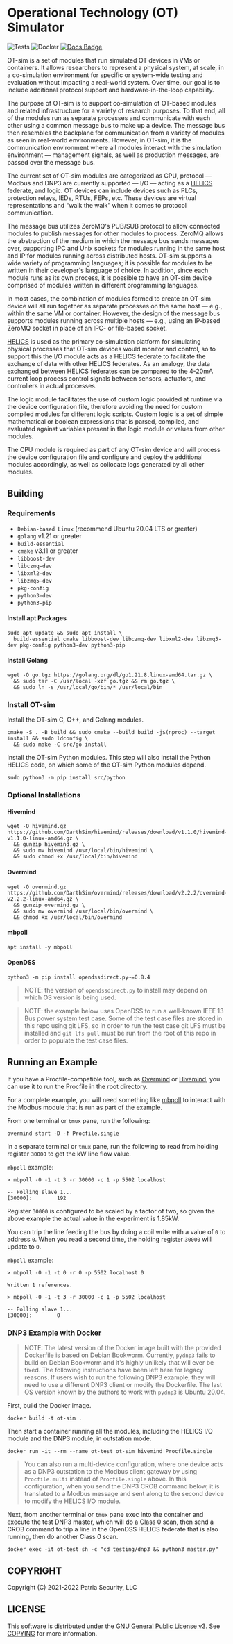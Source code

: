 # Operational Technology (OT) Simulator

![Tests](https://github.com/patsec/ot-sim/actions/workflows/e2e.yml/badge.svg)
![Docker](https://github.com/patsec/ot-sim/actions/workflows/docker.yml/badge.svg)
[![Docs Badge](https://img.shields.io/badge/docs-reference-blue.svg)](https://ot-sim.patsec.dev)

OT-sim is a set of modules that run simulated OT devices in VMs or containers.
It allows researchers to represent a physical system, at scale, in a
co-simulation environment for specific or system-wide testing and evaluation
without impacting a real-world system. Over time, our goal is to include
additional protocol support and hardware-in-the-loop capability.

The purpose of OT-sim is to support co-simulation of OT-based modules and
related infrastructure for a variety of research purposes. To that end, all of
the modules run as separate processes and communicate with each other using a
common message bus to make up a device. The message bus then resembles the
backplane for communication from a variety of modules as seen in real-world
environments. However, in OT-sim, it is the communication environment where all
modules interact with the simulation environment &mdash; management signals, as
well as production messages, are passed over the message bus.

The current set of OT-sim modules are categorized as CPU, protocol &mdash;
Modbus and DNP3 are currently supported &mdash; I/O &mdash; acting as a
[HELICS](https://helics.org) federate, and logic. OT devices can include devices
such as PLCs, protection relays, IEDs, RTUs, FEPs, etc. These devices are
virtual representations and “walk the walk” when it comes to protocol
communication.

The message bus utilizes ZeroMQ's PUB/SUB protocol to allow connected modules to
publish messages for other modules to process. ZeroMQ allows the abstraction of
the medium in which the message bus sends messages over, supporting IPC and Unix
sockets for modules running in the same host and IP for modules running across
distributed hosts. OT-sim supports a wide variety of programming languages; it
is possible for modules to be written in their developer's language of choice.
In addition, since each module runs as its own process, it is possible to have
an OT-sim device comprised of modules written in different programming
languages.

In most cases, the combination of modules formed to create an OT-sim device will
all run together as separate processes on the same host &mdash; e.g., within the
same VM or container. However, the design of the message bus supports modules
running across multiple hosts &mdash; e.g., using an IP-based ZeroMQ socket in
place of an IPC- or file-based socket.

[HELICS](https://helics.org/) is used as the primary co-simulation platform for
simulating physical processes that OT-sim devices would monitor and control, so
to support this the I/O module acts as a HELICS federate to facilitate the
exchange of data with other HELICS federates. As an analogy, the data exchanged
between HELICS federates can be compared to the 4-20mA current loop process
control signals between sensors, actuators, and controllers in actual processes.

The logic module facilitates the use of custom logic provided at runtime via the
device configuration file, therefore avoiding the need for custom compiled
modules for different logic scripts. Custom logic is a set of simple
mathematical or boolean expressions that is parsed, compiled, and evaluated
against variables present in the logic module or values from other modules.

The CPU module is required as part of any OT-sim device and will process the
device configuration file and configure and deploy the additional modules
accordingly, as well as collocate logs generated by all other modules.

## Building

### Requirements

- `Debian-based Linux` (recommend Ubuntu 20.04 LTS or greater)
- `golang` v1.21 or greater
- `build-essential`
- `cmake` v3.11 or greater
- `libboost-dev`
- `libczmq-dev`
- `libxml2-dev`
- `libzmq5-dev`
- `pkg-config`
- `python3-dev`
- `python3-pip`

#### Install apt Packages
```
sudo apt update && sudo apt install \
  build-essential cmake libboost-dev libczmq-dev libxml2-dev libzmq5-dev pkg-config python3-dev python3-pip
```

#### Install Golang
```
wget -O go.tgz https://golang.org/dl/go1.21.8.linux-amd64.tar.gz \
  && sudo tar -C /usr/local -xzf go.tgz && rm go.tgz \
  && sudo ln -s /usr/local/go/bin/* /usr/local/bin
```

### Install OT-sim

Install the OT-sim C, C++, and Golang modules.

```
cmake -S . -B build && sudo cmake --build build -j$(nproc) --target install && sudo ldconfig \
  && sudo make -C src/go install
```

Install the OT-sim Python modules. This step will also install the Python HELICS
code, on which some of the OT-sim Python modules depend.

```
sudo python3 -m pip install src/python
```

### Optional Installations

#### Hivemind

```
wget -O hivemind.gz https://github.com/DarthSim/hivemind/releases/download/v1.1.0/hivemind-v1.1.0-linux-amd64.gz \
  && gunzip hivemind.gz \
  && sudo mv hivemind /usr/local/bin/hivemind \
  && sudo chmod +x /usr/local/bin/hivemind
```

#### Overmind

```
wget -O overmind.gz https://github.com/DarthSim/overmind/releases/download/v2.2.2/overmind-v2.2.2-linux-amd64.gz \
  && gunzip overmind.gz \
  && sudo mv overmind /usr/local/bin/overmind \
  && chmod +x /usr/local/bin/overmind
```

#### mbpoll

```
apt install -y mbpoll
```

#### OpenDSS

```
python3 -m pip install opendssdirect.py~=0.8.4
```

> NOTE: the version of `opendssdirect.py` to install may depend on which OS
> version is being used.

> NOTE: the example below uses OpenDSS to run a well-known IEEE 13 Bus power
> system test case. Some of the test case files are stored in this repo using
> git LFS, so in order to run the test case git LFS must be installed and `git
> lfs pull` must be run from the root of this repo in order to populate the test
> case files.

## Running an Example

If you have a Procfile-compatible tool, such as [Overmind](#overmind) or
[Hivemind](#hivemind), you can use it to run the Procfile in the root directory.

For a complete example, you will need something like [mbpoll](#mbpoll) to
interact with the Modbus module that is run as part of the example.

From one terminal or `tmux` pane, run the following:

```
overmind start -D -f Procfile.single
```

In a separate terminal or `tmux` pane, run the following to read from holding
register `30000` to get the kW line flow value.

`mbpoll` example:

```
> mbpoll -0 -1 -t 3 -r 30000 -c 1 -p 5502 localhost

-- Polling slave 1...
[30000]:        192
```

Register `30000` is configured to be scaled by a factor of two, so given the
above example the actual value in the experiment is 1.85kW.

You can trip the line feeding the bus by doing a coil write with a value of `0`
to address `0`. When you read a second time, the holding register `30000` will
update to `0`.

`mbpoll` example:

```
> mbpoll -0 -1 -t 0 -r 0 -p 5502 localhost 0

Written 1 references.

> mbpoll -0 -1 -t 3 -r 30000 -c 1 -p 5502 localhost

-- Polling slave 1...
[30000]:        0
```

### DNP3 Example with Docker

> NOTE: The latest version of the Docker image built with the provided
> Dockerfile is based on Debian Bookworm. Currently, `pydnp3` fails to build on
> Debian Bookworm and it's highly unlikely that will ever be fixed. The
> following instructions have been left here for legacy reasons. If users wish
> to run the following DNP3 example, they will need to use a different DNP3
> client or modify the Dockerfile. The last OS version known by the authors to
> work with `pydnp3` is Ubuntu 20.04.

First, build the Docker image.

```
docker build -t ot-sim .
```

Then start a container running all the modules, including the HELICS I/O module
and the DNP3 module, in outstation mode.

```
docker run -it --rm --name ot-test ot-sim hivemind Procfile.single
```

> You can also run a multi-device configuration, where one device acts as a DNP3
> outstation to the Modbus client gateway by using `Procfile.multi` instead of
> `Procfile.single` above. In this configuration, when you send the DNP3 CROB
> command below, it is translated to a Modbus message and sent along to the
> second device to modify the HELICS I/O module.

Next, from another terminal or `tmux` pane exec into the container and execute
the test DNP3 master, which will do a Class 0 scan, then send a CROB command to
trip a line in the OpenDSS HELICS federate that is also running, then do another
Class 0 scan.

```
docker exec -it ot-test sh -c "cd testing/dnp3 && python3 master.py"
```

## COPYRIGHT

Copyright (C) 2021-2022 Patria Security, LLC

## LICENSE

This software is distributed under the [GNU General Public License
v3](https://www.gnu.org/licenses/gpl-3.0.en.html). See
[COPYING](https://github.com/patsec/ot-sim/blob/main/COPYING) for more
information.
